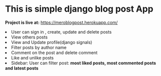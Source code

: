 <h1>This is simple django blog post App </h1>

<b>Project is live at:</b> https://meroblogpost.herokuapp.com/

<li>User can sign in , create, update and delete posts</li>

<li>View others posts</li>

<li>View and Update profile(django signals)</li>

<li>Filter posts by author name</li>

<li>Comment on the post and delete comment</li>

<li>Like and unlike posts</li>

<li>Sidebar: User can filter post: <b>most liked posts, most commented posts and latest posts</b> </li>
